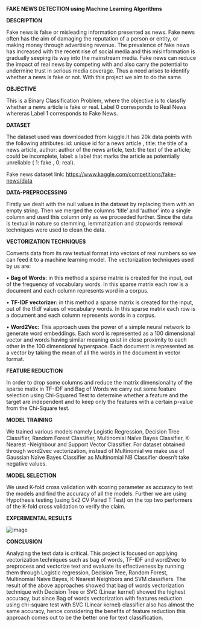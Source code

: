 **FAKE NEWS DETECTION using Machine Learning Algorithms**

**DESCRIPTION**

Fake news is false or misleading information presented as news. Fake news often has the aim of damaging the reputation of a person or entity, or making money through advertising revenue. The
prevalence of fake news has increased with the recent rise of social media and this misinformation is gradually seeping its way into the mainstream media. Fake news can reduce the impact of real news by
competing with and also carry the potential to undermine trust in serious media coverage. Thus a need arises to identify whether a news is fake or not. With this project we aim to do the same.

**OBJECTIVE**

This is a Binary Classification Problem, where the objective is to classfiy whether a news article is fake or real. Label 0 corresponds to Real News whereras Label 1 corresponds to Fake News.

**DATASET**

The dataset used was downloaded from kaggle.It has 20k data points with the following attributes: 
id: unique id for a news article , title: the title of a news article, author: author of the news article, 
text: the text of the article; could be incomplete, label: a label that marks the article as potentially unreliable ( 1: fake , 0: real).

Fake news dataset link: https://www.kaggle.com/competitions/fake-news/data

**DATA-PREPROCESSING**

Firstly we dealt with the null values in the dataset by replacing them with an empty string. 
Then we merged the columns ‘title’ and ‘author’ into a single column and used this column only as we proceeded further.
Since the data is textual in nature so stemming, lemmatization and stopwords removal techniques were used to clean the data.

**VECTORIZATION TECHNIQUES**

Converts data from its raw textual format into vectors of real numbers so we can feed it to a machine learning model. The vectorization techniques used by us are:

• **Bag of Words:** in this method a sparse matrix is created for the input, out of the frequency of vocabulary words. In this sparse matrix each row is a document and each column
represents word in a corpus.

• **TF-IDF vectorizer:** in this method a sparse matrix is created for the input, out of the tfidf values of vocabulary words. In this sparse matrix each row is a document and each
column represents words in a corpus.

• **Word2Vec:** This approach uses the power of a simple neural network to generate word
embeddings. Each word is represented as a 100 dimensional vector and words having similar meaning exist in close proximity to each other in the 100 dimensional hyperspace.
Each document is represented as a vector by taking the mean of all the words in the document in vector format.

**FEATURE REDUCTION**

In order to drop some columns and reduce the matrix dimensionality of the
sparse matix in TF-IDF and Bag of Words we carry out some feature selection using Chi-Squared
Test to determine whether a feature and the target are independent and to keep only the features
with a certain p-value from the Chi-Square test.


**MODEL TRAINING**

We trained various models namely Logistic Regression, Decision Tree Classifier,
Random Forest Classifier, Multinomial Naïve Bayes Classifier, K-Nearest -Neighbour and
Support Vector Classifier.
For dataset obtained through word2vec vectorization, instead of Multinomial we make use of
Gaussian Naïve Bayes Classifier as Multinomial NB Classifier doesn’t take negative values.

**MODEL SELECTION**

We used K-fold cross validation with scoring parameter as accuracy to test the
models and find the accuracy of all the models. Further we are using Hypothesis testing (using
5x2 CV Paired T Test) on the top two performers of the K-fold cross validation to verify the claim.

**EXPERIMENTAL RESULTS**

![image](https://github.com/user-attachments/assets/6375e1c9-ed9d-43de-be89-5c8963d46e0e)


**CONCLUSION**

Analyzing the text data is critical. This project is focused on applying vectorization techniques
such as bag of words, TF-IDF and word2vec to preprocess and vectorize text and evaluate its
effectiveness by running them through Logistic regression, Decision Tree, Random Forest, Multinomial
Naïve Bayes, K-Nearest Neighbors and SVM classifiers.
The result of the above approaches showed that bag of words vectorization technique with Decision Tree
or SVC (Linear kernel) showed the highest accuracy, but since Bag of words vectorization with
features reduction using chi-square test with SVC (Linear kernel) classifier also has almost the same
accuracy, hence considering the benefits of feature reduction this approach comes out to be the better one
for text classification.
